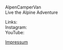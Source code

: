 AlpenCamperVan  
Live the Alpine Adventure

Links:  
Instagram:  
YouTube:  

















[Impressum](https://github.com/AlpenCamperVan/Impressum/blob/ddd12371e0c7b746bc0f972adae0ec83bf05c3cb/Impressumlink.md)
